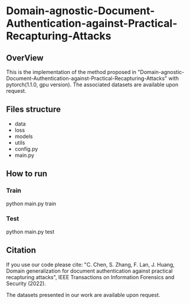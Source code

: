 # Domain-agnostic-Document-Authentication-against-Practical-Recapturing-Attacks
## OverView
This is the implementation of the method proposed in "Domain-agnostic-Document-Authentication-against-Practical-Recapturing-Attacks" with pytorch(1.1.0, gpu version). The associated datasets are available upon request.
## Files structure
* data
* loss
* models
* utils
* config.py
* main.py

## How to run
### Train
python main.py train
### Test
python main.py test
## Citation
If you use our code please cite: "C. Chen, S. Zhang, F. Lan, J. Huang, Domain generalization for document
authentication against practical recapturing attacks", IEEE Transactions on
Information Forensics and Security (2022).

The datasets presented in our work are available upon request.
